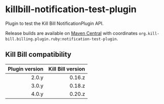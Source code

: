 killbill-notification-test-plugin
=================================

Plugin to test the Kill Bill NotificationPlugin API.

Release builds are available on [Maven Central](http://search.maven.org/#search%7Cga%7C1%7Cg%3A%22org.kill-bill.billing.plugin.ruby%22%20AND%20a%3A%22notification-test-plugin%22) with coordinates `org.kill-bill.billing.plugin.ruby:notification-test-plugin`.

Kill Bill compatibility
-----------------------

| Plugin version | Kill Bill version |
| -------------: | ----------------: |
| 2.0.y          | 0.16.z            |
| 3.0.y          | 0.18.z            |
| 4.0.y          | 0.20.z            |
